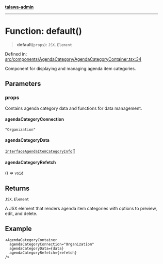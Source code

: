[**talawa-admin**](../../../../README.md)

***

# Function: default()

> **default**(`props`): `JSX.Element`

Defined in: [src/components/AgendaCategory/AgendaCategoryContainer.tsx:34](https://github.com/MayankJha014/talawa-admin/blob/0dd35cc200a4ed7562fa81ab87ec9b2a6facd18b/src/components/AgendaCategory/AgendaCategoryContainer.tsx#L34)

Component for displaying and managing agenda item categories.

## Parameters

### props

Contains agenda category data and functions for data management.

#### agendaCategoryConnection

`"Organization"`

#### agendaCategoryData

[`InterfaceAgendaItemCategoryInfo`](../../../../utils/interfaces/interfaces/InterfaceAgendaItemCategoryInfo.md)[]

#### agendaCategoryRefetch

() => `void`

## Returns

`JSX.Element`

A JSX element that renders agenda item categories with options to preview, edit, and delete.

## Example

```tsx
<AgendaCategoryContainer
  agendaCategoryConnection="Organization"
  agendaCategoryData={data}
  agendaCategoryRefetch={refetch}
/>
```
